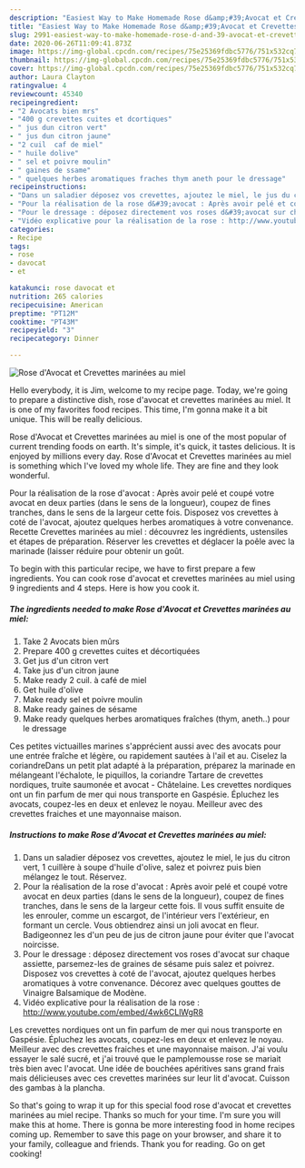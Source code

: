 ```yaml
---
description: "Easiest Way to Make Homemade Rose d&amp;#39;Avocat et Crevettes marinées au miel"
title: "Easiest Way to Make Homemade Rose d&amp;#39;Avocat et Crevettes marinées au miel"
slug: 2991-easiest-way-to-make-homemade-rose-d-and-39-avocat-et-crevettes-marinees-au-miel
date: 2020-06-26T11:09:41.873Z
image: https://img-global.cpcdn.com/recipes/75e25369fdbc5776/751x532cq70/rose-davocat-et-crevettes-marinees-au-miel-photo-principale-de-la-recette.jpg
thumbnail: https://img-global.cpcdn.com/recipes/75e25369fdbc5776/751x532cq70/rose-davocat-et-crevettes-marinees-au-miel-photo-principale-de-la-recette.jpg
cover: https://img-global.cpcdn.com/recipes/75e25369fdbc5776/751x532cq70/rose-davocat-et-crevettes-marinees-au-miel-photo-principale-de-la-recette.jpg
author: Laura Clayton
ratingvalue: 4
reviewcount: 45340
recipeingredient:
- "2 Avocats bien mrs"
- "400 g crevettes cuites et dcortiques"
- " jus dun citron vert"
- " jus dun citron jaune"
- "2 cuil  caf de miel"
- " huile dolive"
- " sel et poivre moulin"
- " gaines de ssame"
- " quelques herbes aromatiques fraches thym aneth pour le dressage"
recipeinstructions:
- "Dans un saladier déposez vos crevettes, ajoutez le miel, le jus du citron vert, 1 cuillère à soupe d&#39;huile d&#39;olive, salez et poivrez puis bien mélangez le tout. Réservez."
- "Pour la réalisation de la rose d&#39;avocat : Après avoir pelé et coupé votre avocat en deux parties (dans le sens de la longueur), coupez de fines tranches, dans le sens de la largeur cette fois. Il vous suffit ensuite de les enrouler, comme un escargot, de l&#39;intérieur vers l&#39;extérieur, en formant un cercle. Vous obtiendrez ainsi un joli avocat en fleur. Badigeonnez les d&#39;un peu de jus de citron jaune pour éviter que l&#39;avocat noircisse."
- "Pour le dressage : déposez directement vos roses d&#39;avocat sur chaque assiette, parsemez-les de graines de sésame puis salez et poivrez. Disposez vos crevettes à coté de l&#39;avocat, ajoutez quelques herbes aromatiques à votre convenance. Décorez avec quelques gouttes de Vinaigre Balsamique de Modène."
- "Vidéo explicative pour la réalisation de la rose : http://www.youtube.com/embed/4wk6CLlWgR8"
categories:
- Recipe
tags:
- rose
- davocat
- et

katakunci: rose davocat et 
nutrition: 265 calories
recipecuisine: American
preptime: "PT12M"
cooktime: "PT43M"
recipeyield: "3"
recipecategory: Dinner

---
```



![Rose d&#39;Avocat et Crevettes marinées au miel](https://img-global.cpcdn.com/recipes/75e25369fdbc5776/751x532cq70/rose-davocat-et-crevettes-marinees-au-miel-photo-principale-de-la-recette.jpg)

Hello everybody, it is Jim, welcome to my recipe page. Today, we're going to prepare a distinctive dish, rose d&#39;avocat et crevettes marinées au miel. It is one of my favorites food recipes. This time, I'm gonna make it a bit unique. This will be really delicious.

Rose d&#39;Avocat et Crevettes marinées au miel is one of the most popular of current trending foods on earth. It's simple, it's quick, it tastes delicious. It is enjoyed by millions every day. Rose d&#39;Avocat et Crevettes marinées au miel is something which I've loved my whole life. They are fine and they look wonderful.

Pour la réalisation de la rose d&#39;avocat : Après avoir pelé et coupé votre avocat en deux parties (dans le sens de la longueur), coupez de fines tranches, dans le sens de la largeur cette fois. Disposez vos crevettes à coté de l&#39;avocat, ajoutez quelques herbes aromatiques à votre convenance. Recette Crevettes marinées au miel : découvrez les ingrédients, ustensiles et étapes de préparation. Réserver les crevettes et déglacer la poêle avec la marinade (laisser réduire pour obtenir un goût.


To begin with this particular recipe, we have to first prepare a few ingredients. You can cook rose d&#39;avocat et crevettes marinées au miel using 9 ingredients and 4 steps. Here is how you cook it.

<!--inarticleads1-->

##### The ingredients needed to make Rose d&#39;Avocat et Crevettes marinées au miel:

1. Take 2 Avocats bien mûrs
1. Prepare 400 g crevettes cuites et décortiquées
1. Get  jus d&#39;un citron vert
1. Take  jus d&#39;un citron jaune
1. Make ready 2 cuil. à café de miel
1. Get  huile d&#39;olive
1. Make ready  sel et poivre moulin
1. Make ready  gaines de sésame
1. Make ready  quelques herbes aromatiques fraîches (thym, aneth..) pour le dressage


Ces petites victuailles marines s&#39;apprécient aussi avec des avocats pour une entrée fraîche et légère, ou rapidement sautées à l&#39;ail et au. Ciselez la coriandreDans un petit plat adapté à la préparation, préparez la marinade en mélangeant l&#39;échalote, le piquillos, la coriandre Tartare de crevettes nordiques, truite saumonée et avocat - Châtelaine. Les crevettes nordiques ont un fin parfum de mer qui nous transporte en Gaspésie. Épluchez les avocats, coupez-les en deux et enlevez le noyau. Meilleur avec des crevettes fraiches et une mayonnaise maison. 

<!--inarticleads2-->

##### Instructions to make Rose d&#39;Avocat et Crevettes marinées au miel:

1. Dans un saladier déposez vos crevettes, ajoutez le miel, le jus du citron vert, 1 cuillère à soupe d&#39;huile d&#39;olive, salez et poivrez puis bien mélangez le tout. Réservez.
1. Pour la réalisation de la rose d&#39;avocat : Après avoir pelé et coupé votre avocat en deux parties (dans le sens de la longueur), coupez de fines tranches, dans le sens de la largeur cette fois. Il vous suffit ensuite de les enrouler, comme un escargot, de l&#39;intérieur vers l&#39;extérieur, en formant un cercle. Vous obtiendrez ainsi un joli avocat en fleur. Badigeonnez les d&#39;un peu de jus de citron jaune pour éviter que l&#39;avocat noircisse.
1. Pour le dressage : déposez directement vos roses d&#39;avocat sur chaque assiette, parsemez-les de graines de sésame puis salez et poivrez. Disposez vos crevettes à coté de l&#39;avocat, ajoutez quelques herbes aromatiques à votre convenance. Décorez avec quelques gouttes de Vinaigre Balsamique de Modène.
1. Vidéo explicative pour la réalisation de la rose : http://www.youtube.com/embed/4wk6CLlWgR8


Les crevettes nordiques ont un fin parfum de mer qui nous transporte en Gaspésie. Épluchez les avocats, coupez-les en deux et enlevez le noyau. Meilleur avec des crevettes fraiches et une mayonnaise maison. J&#39;ai voulu essayer le salé sucré, et j&#39;ai trouvé que le pamplemousse rose se mariait très bien avec l&#39;avocat. Une idée de bouchées apéritives sans grand frais mais délicieuses avec ces crevettes marinées sur leur lit d&#39;avocat. Cuisson des gambas à la plancha. 

So that's going to wrap it up for this special food rose d&#39;avocat et crevettes marinées au miel recipe. Thanks so much for your time. I'm sure you will make this at home. There is gonna be more interesting food in home recipes coming up. Remember to save this page on your browser, and share it to your family, colleague and friends. Thank you for reading. Go on get cooking!
